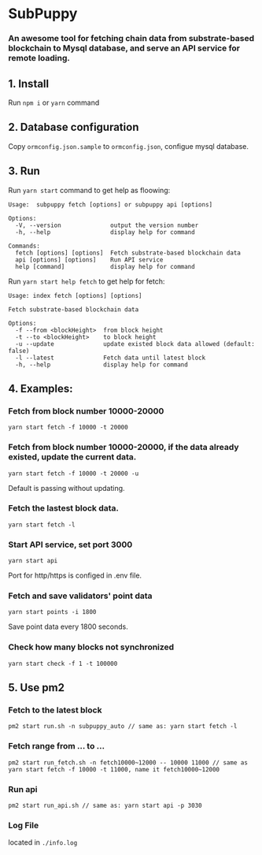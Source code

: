 # SubPuppy 
### An awesome tool for fetching chain data from substrate-based blockchain to Mysql database, and serve an API service for remote loading.

## 1. Install
Run `npm i` or `yarn` command

## 2. Database configuration

Copy `ormconfig.json.sample` to `ormconfig.json`, configue mysql database.

## 3. Run
Run `yarn start` command to get help as floowing:
```
Usage:  subpuppy fetch [options] or subpuppy api [options]

Options:
  -V, --version              output the version number
  -h, --help                 display help for command

Commands:
  fetch [options] [options]  Fetch substrate-based blockchain data
  api [options] [options]    Run API service
  help [command]             display help for command
```
Run `yarn start help fetch` to get help for fetch:
```
Usage: index fetch [options] [options]

Fetch substrate-based blockchain data

Options:
  -f --from <blockHeight>  from block height
  -t --to <blockHeight>    to block height
  -u --update              update existed block data allowed (default: false)
  -l --latest              Fetch data until latest block
  -h, --help               display help for command
```

## 4. Examples:

### Fetch from block number 10000-20000
```
yarn start fetch -f 10000 -t 20000
```

### Fetch from block number 10000-20000, if the data already existed, update the current data. 
```
yarn start fetch -f 10000 -t 20000 -u
```
Default is passing without updating.

### Fetch the lastest block data.
```
yarn start fetch -l
```

### Start API service, set port 3000
```
yarn start api
```
Port for http/https is configed in .env file.

### Fetch and save validators' point data
```
yarn start points -i 1800
```
Save point data every 1800 seconds.

### Check how many blocks not synchronized
```
yarn start check -f 1 -t 100000
```

## 5. Use pm2
### Fetch to the latest block
```
pm2 start run.sh -n subpuppy_auto // same as: yarn start fetch -l
```

### Fetch range from ... to ...
```
pm2 start run_fetch.sh -n fetch10000~12000 -- 10000 11000 // same as yarn start fetch -f 10000 -t 11000, name it fetch10000~12000
```

### Run api
```
pm2 start run_api.sh // same as: yarn start api -p 3030
```

### Log File
located in `./info.log`

